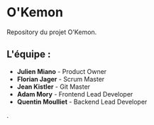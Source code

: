 # O'Kemon

Repository du projet O'Kemon.

## L'équipe :

- **Julien Miano** - Product Owner
- **Florian Jager** - Scrum Master
- **Jean Kistler** - Git Master
- **Adam Mory** - Frontend Lead Developer
- **Quentin Moulliet** - Backend Lead Developer

.
